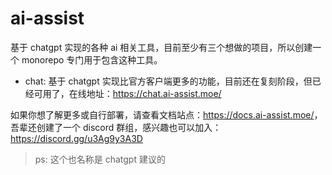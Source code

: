 # ai-assist

基于 chatgpt 实现的各种 ai 相关工具，目前至少有三个想做的项目，所以创建一个 monorepo 专门用于包含这种工具。

- chat: 基于 chatgpt 实现比官方客户端更多的功能，目前还在复刻阶段，但已经可用了，在线地址：<https://chat.ai-assist.moe/>

如果你想了解更多或自行部署，请查看文档站点：<https://docs.ai-assist.moe/>，吾辈还创建了一个 discord 群组，感兴趣也可以加入：<https://discord.gg/u3Ag9y3A3D>

> ps: 这个也名称是 chatgpt 建议的
